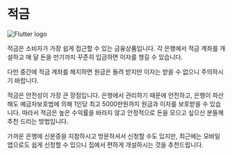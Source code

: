 # 적금
![Flutter logo](resource:assets/images/bank.jpg)


적금은 소비자가 가장 쉽게 접근할 수 있는 금융상품입니다. 각 은행에서 적금 계좌를 개설하고 매 달 돈을 만기까지 꾸준히 입금하면 이자를 챙길 수 있습니다. 

다만 중간에 적금 계좌를 해지하면 원금은 돌려 받지만 이자는 받을 수 없으니 주의하시기 바랍니다. 


적금은 안전성이 가장 큰 장점입니다. 은행에서 관리하기 때문에 안전하고, 은행이 파산해도 예금자보호법에 의해 1인당 최고 5000만원까지 원금과 이자를 보호받을 수 있습니다. 따라서 적금은 높은 수익률을 바라지 않고 안정적으로 돈을 모으고 싶으신 분들께 추천 드리는 방법입니다.


가까운 은행에 신분증을 지참하시고 방문하셔서 신청할 수도 있지만, 최근에는 모바일 앱으로도 쉽게 신청할 수 있으니 집에서 편하게 개설하시는 것을 추천드립니다.
  




  